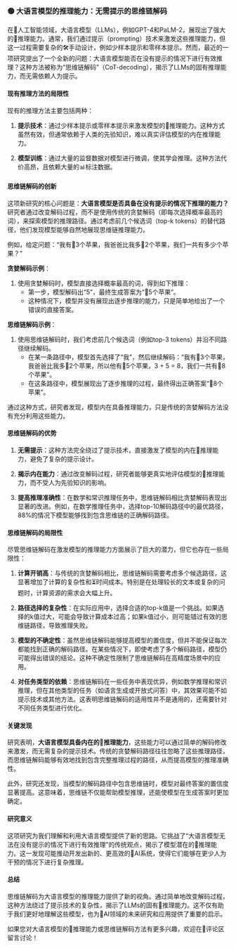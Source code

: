 ### **🟢 大语言模型的推理能力：无需提示的思维链解码**

在🤖人工智能领域，大语言模型（LLMs），例如GPT-4和PaLM-2，展现出了强大的🧠推理能力。通常，我们通过提示（prompting）技术来激发这些推理能力，但这一过程需要复杂的🛠️手动设计，例如少样本提示和零样本提示。然而，最近的一项研究提出了一个全新的问题：大语言模型能否在没有提示的情况下进行有效推理？这种方法被称为“思维链解码”（CoT-decoding），揭示了LLMs的固有推理能力，而无需依赖人为提示。

#### 现有推理方法的局限性

现有的推理方法主要包括两种：

1. **提示技术**：通过少样本提示或零样本提示来激发模型的🧠推理能力。这种方式虽然有效，但通常依赖于人类的先验知识，难以真实评估模型的内在推理能力。

2. **模型训练**：通过大量的监督数据对模型进行微调，使其学会推理。这种方法代价高昂，且依赖大量的📊标注数据。

#### 思维链解码的创新

这项新研究的核心问题是：**大语言模型是否具备在没有提示的情况下推理的能力？** 研究者通过改变解码过程，而不是使用传统的贪婪解码（即每次选择概率最高的词），来探索模型的推理路径。通过考虑前几个候选词（top-k tokens）的替代路径，他们发现模型能够自然地展现思维链推理能力。

例如，给定问题：“我有🍎3个苹果，我爸爸比我多🍎2个苹果，我们一共有多少个苹果？”

**贪婪解码示例**：
1. 使用贪婪解码时，模型直接选择概率最高的词，得到如下推理：
   - 第一步，模型解码出“5”，最终生成答案为“🍎5个苹果”。
   - 这种情况下，模型并没有展现出逐步推理的能力，只是简单地给出了一个错误的直接答案。

**思维链解码示例**：
1. 使用思维链解码时，我们考虑前几个候选词（例如top-3 tokens）并沿不同路径继续解码。
   - 在某一条路径中，模型首先选择了“我”，然后继续解码：“我有🍎3个苹果，我爸爸比我多🍎2个苹果，所以他有🍎5个苹果，3 + 5 = 8，我们一共有🍎8个苹果”。
   - 在这条路径中，模型展现出了逐步推理的过程，最终得出正确答案“🍎8个苹果”。

通过这种方式，研究者发现，模型内在具备推理能力，只是传统的贪婪解码方法没有充分利用这些能力。

#### 思维链解码的优势

1. **无需提示**：这种方法完全绕过了提示技术，直接激发了模型的内在🧠推理能力，避免了复杂的提示设计。

2. **揭示内在能力**：通过改变解码过程，研究者能够更真实地评估模型的🧠推理能力，而不受人为先验知识的影响。

3. **提高推理准确性**：在数学和常识推理任务中，思维链解码相比贪婪解码表现出显著的改进。例如，在数学推理任务中，选择top-10解码路径中的最优路径，88%的情况下模型能够找到包含思维链的正确解码路径。

#### 思维链解码的局限性

尽管思维链解码在激发模型的推理能力方面展示了巨大的潜力，但它也存在一些局限性：

1. **计算开销高**：与传统的贪婪解码相比，思维链解码需要考虑多个候选路径，这显著增加了计算的复杂性和⏳时间成本。特别是在处理较长的文本或复杂的问题时，计算资源的需求会大幅上升。

2. **路径选择的复杂性**：在实际应用中，选择合适的top-k值是一个挑战。如果选择的k值过大，可能会导致计算成本过高；如果k值过小，则可能错过有效的思维链路径，导致推理失败。

3. **模型的不确定性**：虽然思维链解码能够提高模型的置信度，但并不能保证每次都能找到正确的解码路径。在某些情况下，即使考虑了多个解码路径，模型仍可能得出错误的结论。这种不确定性限制了思维链解码在高精度场景中的应用。

4. **对任务类型的依赖**：思维链解码在一些任务中表现优异，例如数学推理和常识推理，但在其他类型的任务（如语言生成或开放式问答）中，其效果可能不如提示技术或其他方法。这表明思维链解码的适用性并不是通用的，还需要针对不同任务类型进行优化。

#### 关键发现

研究表明，**大语言模型具备内在的🧠推理能力**，这些能力可以通过简单的解码修改来激发，而无需复杂的提示技术。传统的贪婪解码路径往往忽略了这些推理路径，而思维链解码能够有效地找到包含完整推理过程的路径，从而提高模型的推理准确性。

此外，研究还发现，当模型的解码路径中包含思维链时，模型对最终答案的置信度显著提高。这意味着，思维链不仅能帮助模型推理，还能使模型在生成答案时更加确定。

#### 研究意义

这项研究为我们理解和利用大语言模型提供了新的思路。它挑战了“大语言模型无法在没有提示的情况下进行有效推理”的传统观点，揭示了模型潜在的🧠推理能力。这一发现可能推动开发出新的、更高效的🤖AI系统，使得它们能够在更少人为干预的情况下进行复杂推理。

#### 总结

思维链解码为大语言模型的推理能力提供了新的视角。通过简单地改变解码过程，这种方法绕过了提示技术的复杂性，揭示了LLMs的固有🧠推理能力。这不仅有助于我们更好地理解这些模型，也为🤖AI领域的未来研究和应用提供了重要的启示。

如果您对大语言模型的🧠推理能力或思维链解码方法有更多兴趣，欢迎在💬评论区留言讨论！
